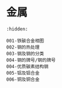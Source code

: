 # 金属

```{toctree}
:hidden:

001-铁碳合金相图
002-钢的热处理
003-钢及钢的分类
004-钢的牌号/钢的牌号
004-优质碳素结构钢
005-铝及铝合金
006-铜及铜合金

```